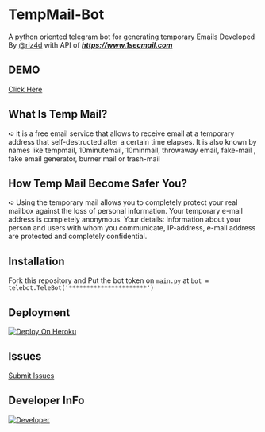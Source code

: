 # TempMail-Bot

A python oriented telegram bot for generating temporary Emails Developed By [@riz4d](https://github.com/riz4d) with API of **_https://www.1secmail.com_**

## DEMO
[Click Here](https://telegram.me/M4IL404BOT)

## What Is Temp Mail?
 ➪  it is a free email service that allows to receive email at a temporary address that self-destructed after a certain time elapses. It is also known by names like  tempmail, 10minutemail, 10minmail, throwaway email, fake-mail , fake email generator, burner mail or trash-mail

## How Temp Mail Become Safer You?
 ➪  Using the temporary mail allows you to completely protect your real mailbox against the loss of personal information. Your temporary e-mail address is completely anonymous. Your details: information about your person and users with whom you communicate, IP-address, e-mail address are protected and completely confidential.
 
## Installation

Fork this repository and
Put the bot token on `main.py` at `bot = telebot.TeleBot('**********************')`

## Deployment

[![Deploy On Heroku](https://www.herokucdn.com/deploy/button.svg)](https://heroku.com/deploy?template=https://github.com/riz4d/TempMail-Bot)

## Issues 

[Submit Issues](https://github.com/riz4d/TempMail-Bot/issues)

## Developer InFo

[![Developer](https://contributors-img.web.app/image?repo=riz4d/TempMail-Bot)](https://github.com/riz4d)
